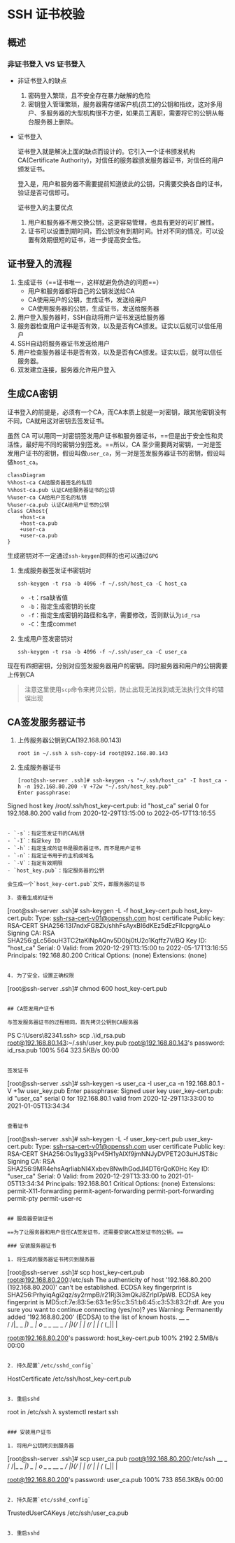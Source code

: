 # SSH 证书校验

## 概述

### 非证书登入 VS 证书登入

- 非证书登入的缺点

  1. 密码登入繁琐，且不安全存在暴力破解的危险
  2. 密钥登入管理繁琐，服务器需存储客户机(员工)的公钥和指纹，这对多用户、多服务器的大型机构很不方便，如果员工离职，需要将它的公钥从每台服务器上删除。

- 证书登入

  证书登入就是解决上面的缺点而设计的。它引入一个证书颁发机构CA(Certificate Authority)，对信任的服务器颁发服务器证书，对信任的用户颁发证书。

  登入是，用户和服务器不需要提前知道彼此的公钥，只需要交换各自的证书，验证是否可信即可。

  证书登入的主要优点

  1. 用户和服务器不用交换公钥，这更容易管理，也具有更好的可扩展性。
  2. 证书可以设置到期时间，而公钥没有到期时间。针对不同的情况，可以设置有效期很短的证书，进一步提高安全性。

## 证书登入的流程

1. 生成证书（==证书唯一，这样就避免伪造的问题==）
   - 用户和服务器都将自己的公钥发送给CA
   - CA使用用户的公钥，生成证书，发送给用户
   - CA使用服务器的公钥，生成证书，发送给服务器
2. 用户登入服务器时，SSH自动将用户证书发送给服务器
3. 服务器检查用户证书是否有效，以及是否有CA颁发。证实以后就可以信任用户
4. SSH自动将服务器证书发送给用户
5. 用户检查服务器证书是否有效，以及是否有CA颁发。证实以后，就可以信任服务器。
6. 双发建立连接，服务器允许用户登入

## 生成CA密钥

证书登入的前提是，必须有一个CA，而CA本质上就是一对密钥，跟其他密钥没有不同，CA就用这对密钥去签发证书。

虽然 CA 可以用同一对密钥签发用户证书和服务器证书，==但是出于安全性和灵活性，最好用不同的密钥分别签发。==所以，CA 至少需要两对密钥，一对是签发用户证书的密钥，假设叫做`user_ca`，另一对是签发服务器证书的密钥，假设叫做`host_ca`。

```mermaid
classDiagram
%%host-ca CA给服务器签名的私钥
%%host-ca.pub 认证CA给服务器证书的公钥
%%user-ca CA给用户签名的私钥
%%user-ca.pub 认证CA给用户证书的公钥
class CAhost{
	+host-ca
	+host-ca.pub 
	+user-ca
	+user-ca.pub
}
```

生成密钥对不一定通过`ssh-keygen`同样的也可以通过`GPG`

1. 生成服务器签发证书密钥对

   ```
   ssh-keygen -t rsa -b 4096 -f ~/.ssh/host_ca -C host_ca
   ```

   - `-t`：rsa缺省值
   - `-b`：指定生成密钥的长度
   - `-f`：指定生成密钥的路径和名字，需要修改，否则默认为`id_rsa`
   - `-C`：生成commet

2. 生成用户签发密钥对

   ```
   ssh-keygen -t rsa -b 4096 -f ~/.ssh/user_ca -C user_ca
   ```

现在有四把密钥，分别对应签发服务器用户的密钥。同时服务器和用户的公钥需要上传到CA

> 注意这里使用`scp`命令来拷贝公钥，防止出现无法找到或无法执行文件的错误出现

## CA签发服务器证书

1. 上传服务器公钥到CA(192.168.80.143)

   ```
   root in ~/.ssh λ ssh-copy-id root@192.168.80.143
   ```

2. 生成服务器证书

   ```
   [root@ssh-server .ssh]# ssh-keygen -s "~/.ssh/host_ca" -I host_ca -h -n 192.168.80.200 -V +72w "~/.ssh/host_key.pub"
   Enter passphrase: 
Signed host key /root/.ssh/host_key-cert.pub: id "host_ca" serial 0 for 192.168.80.200 valid from 2020-12-29T13:15:00 to 2022-05-17T13:16:55
   ```
   
   - `-s`：指定签发证书的CA私钥
   - `-I`：指定key ID
   - `-h`：指定生成的证书是服务器证书，而不是用户证书
   - `-n`：指定证书用于的主机或域名
   - `-V`：指定有效期限
   - `host_key.pub`：指定服务器的公钥

会生成一个`host_key-cert.pub`文件，即服务器的证书

3. 查看生成的证书

   ```
   [root@ssh-server .ssh]# ssh-keygen -L -f host_key-cert.pub 
   host_key-cert.pub:
           Type: ssh-rsa-cert-v01@openssh.com host certificate
           Public key: RSA-CERT SHA256:13l7ndxFGBZk/shhFsAyxBI6dKEz5dEzFlIcpgrgALo
           Signing CA: RSA SHA256:gLc56ouH3TC2taKlNpAQnv5D0bj0tU2o1Kqffz7V/BQ
           Key ID: "host_ca"
           Serial: 0
           Valid: from 2020-12-29T13:15:00 to 2022-05-17T13:16:55
           Principals: 
                   192.168.80.200
           Critical Options: (none)
           Extensions: (none)
   ```

4. 为了安全，设置正确权限

   ```
   [root@ssh-server .ssh]# chmod 600 host_key-cert.pub
   ```

## CA签发用户证书

与签发服务器证书的过程相同，首先拷贝公钥到CA服务器

```
PS C:\Users\82341\.ssh> scp .\id_rsa.pub root@192.168.80.143:~/.ssh/user_key.pub
root@192.168.80.143's password:
id_rsa.pub                                                                            100%  564   323.5KB/s   00:00
```

签发证书

```
[root@ssh-server .ssh]# ssh-keygen -s user_ca -I user_ca -n 192.168.80.1 -V +1w user_key.pub
Enter passphrase: 
Signed user key user_key-cert.pub: id "user_ca" serial 0 for 192.168.80.1 valid from 2020-12-29T13:33:00 to 2021-01-05T13:34:34
```

查看证书

```
[root@ssh-server .ssh]# ssh-keygen -L -f user_key-cert.pub 
user_key-cert.pub:
        Type: ssh-rsa-cert-v01@openssh.com user certificate
        Public key: RSA-CERT SHA256:Os1lyg33jPv45H1yAlXf9jmNNJyDVPET2O3uHJST8ic
        Signing CA: RSA SHA256:9MR4ehsAqrIiabNl4Xxbev8NwlhGodJl4DT6rQoK0Hc
        Key ID: "user_ca"
        Serial: 0
        Valid: from 2020-12-29T13:33:00 to 2021-01-05T13:34:34
        Principals: 
                192.168.80.1
        Critical Options: (none)
        Extensions: 
                permit-X11-forwarding
                permit-agent-forwarding
                permit-port-forwarding
                permit-pty
                permit-user-rc
```

## 服务器安装证书

==为了让服务器和用户信任CA签发证书，还需要安装CA签发证书的公钥。==

### 安装服务器证书

1. 将生成的服务器证书拷贝到服务器

   ```
   [root@ssh-server .ssh]# scp host_key-cert.pub root@192.168.80.200:/etc/ssh
   The authenticity of host '192.168.80.200 (192.168.80.200)' can't be established.
   ECDSA key fingerprint is SHA256:PrhyiqAgi2qz/sy2rmpB/r21Rj3i3mQkJ8ZrlpI7pW8.
   ECDSA key fingerprint is MD5:cf:7e:83:5e:63:1e:95:c3:51:b6:45:c3:53:83:2f:df.
   Are you sure you want to continue connecting (yes/no)? yes
   Warning: Permanently added '192.168.80.200' (ECDSA) to the list of known hosts.
    __             _                   
   /   \/|_  _  __|_) _  |  o  _  _ __ 
   \__ / |_)(/_ | |  (/_ |  | (_ (_|| |
   
   root@192.168.80.200's password: 
   host_key-cert.pub                             100% 2192     2.5MB/s   00:00   
   ```

2. 持久配置`/etc/sshd_config`

   ```
   HostCertificate /etc/ssh/host_key-cert.pub
   ```

3. 重启sshd

   ```
   root in /etc/ssh λ systemctl restart ssh 
   ```

### 安装用户证书

1. 将用户公钥拷贝到服务器

   ```
   [root@ssh-server .ssh]# scp user_ca.pub root@192.168.80.200:/etc/ssh
    __             _                   
   /   \/|_  _  __|_) _  |  o  _  _ __ 
   \__ / |_)(/_ | |  (/_ |  | (_ (_|| |
   
   root@192.168.80.200's password: 
   user_ca.pub                                   100%  733   856.3KB/s   00:00    
   ```

2. 持久配置`etc/sshd_config`

   ```
   TrustedUserCAKeys /etc/ssh/user_ca.pub
   ```

3. 重启sshd




